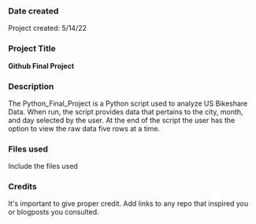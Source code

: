 ### Date created

Project created: 5/14/22

### Project Title

**Github Final Project**

### Description

The Python_Final_Project is a Python script used to analyze US Bikeshare Data. When run, the script provides data that pertains to the city, month, and day selected by the user. 
At the end of the script the user has the option to view the raw data five rows at a time. 

### Files used
Include the files used

### Credits
It's important to give proper credit. Add links to any repo that inspired you or blogposts you consulted.

